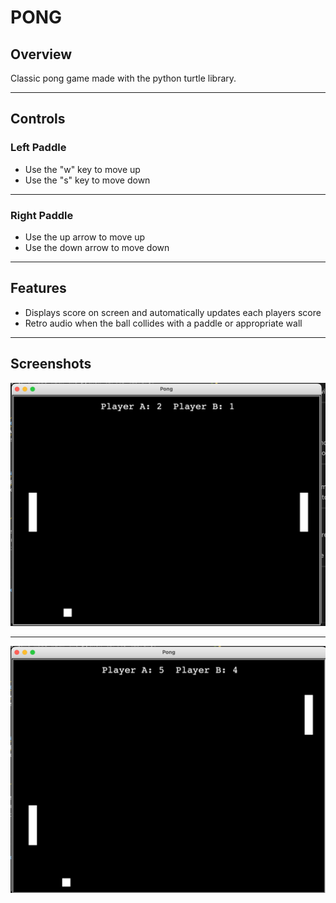 # PONG

## Overview

Classic pong game made with the python turtle library. 

---

## Controls 
### Left Paddle 
- Use the "w" key to move up
- Use the "s" key to move down

---

### Right Paddle 
- Use the up arrow to move up
- Use the down arrow to move down

---
## Features 

- Displays score on screen and automatically updates each players score 
- Retro audio when the ball collides with a paddle or appropriate wall

---

## Screenshots
![screenshotone](pongOne.png)

---

![screenshottwo](pongTwo.png)